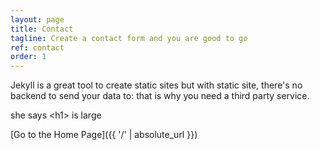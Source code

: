 ```yaml
---
layout: page
title: Contact
tagline: Create a contact form and you are good to go
ref: contact
order: 1
---
```


Jekyll is a great tool to create static sites but with static site, there's no backend to send your data to: that is why you need a third party service.

she says &lt;h1> is large


[Go to the Home Page]({{ '/' | absolute_url }})
